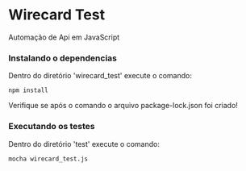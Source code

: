 # Wirecard Test 

Automação de Api em JavaScript



### Instalando o dependencias ###
Dentro do diretório 'wirecard_test' execute o comando:
```shell
npm install
```
Verifique se após o comando o arquivo package-lock.json foi criado!


### Executando os testes ###
Dentro do diretório 'test' execute o comando:
```shell
mocha wirecard_test.js
```

